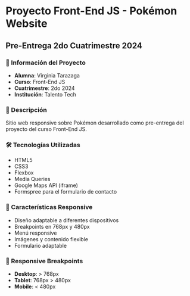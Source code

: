 # Proyecto Front-End JS - Pokémon Website
## Pre-Entrega 2do Cuatrimestre 2024

### 🎯 Información del Proyecto
- **Alumna**: Virginia Tarazaga
- **Curso**: Front-End JS
- **Cuatrimestre**: 2do 2024
- **Institución**: Talento Tech

### 📝 Descripción
Sitio web responsive sobre Pokémon desarrollado como pre-entrega del proyecto del curso Front-End JS. 

### 🛠️ Tecnologías Utilizadas
- HTML5
- CSS3
- Flexbox
- Media Queries
- Google Maps API (iframe)
- Formspree para el formulario de contacto

### 📲 Características Responsive
- Diseño adaptable a diferentes dispositivos
- Breakpoints en 768px y 480px
- Menú responsive
- Imágenes y contenido flexible
- Formulario adaptable

### 📱 Responsive Breakpoints
- **Desktop**: > 768px
- **Tablet**: 768px > 480px
- **Mobile**: < 480px
